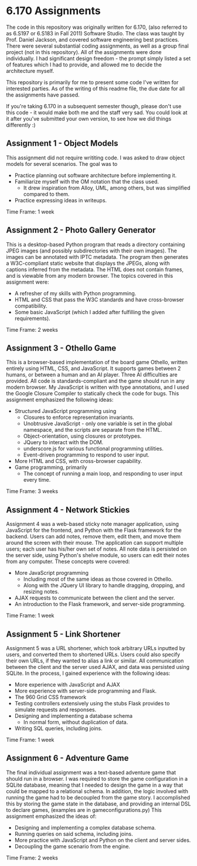 6.170 Assignments
=================

The code in this repository was originally written for 6.170,
(also referred to as 6.S197 or 6.S183 in Fall 2011) Software
Studio. The class was taught by Prof. Daniel Jackson, and
covered software engineering best practices. There were several
substantial coding assignments, as well as a group final project
(not in this repository). All of the assignments were done
individually. I had significant design freedom - the prompt
simply listed a set of features which I had to provide, and
allowed me to decide the architecture myself.

This repository is primarily for me to present some code I've
written for interested parties. As of the  writing of this
readme file, the due date for all the assignments have passed.

If you're taking 6.170 in a subsequent semester though, please
don't use this code - it would make both me and the staff very sad.
You could look at it after you've submitted your own
version, to see how we did things differently :)

Assignment 1 - Object Models
----------------------------
This assignment did not require writiting code. I was asked
to draw object models for several scenarios. The goal was to

*   Practice planning out software architecture before implementing
    it.
*   Familiarize myself with the OM notation that the class used.
    *   It drew inspiration from Alloy, UML, among others, but was
        simplified compared to them.
*   Practice expressing ideas in writeups.

Time Frame: 1 week

Assignment 2 - Photo Gallery Generator
--------------------------------------
This is a desktop-based Python program that reads a directory
containing JPEG images (and possibly subdirectories with their
own images). The images can be annotated with IPTC metadata.
The program then generates a W3C-compliant static website that displays
the  JPEGs, along with captions inferred from the metadata.
The HTML does not contain frames, and is viewable from any
modern browser.
The topics covered in this assignment were:

*   A refresher of my skills with Python programming.
*   HTML and CSS that pass the W3C standards and have
    cross-browser compatibility.
*   Some basic JavaScript (which I added after fulfilling the
    given requirements).

Time Frame: 2 weeks

Assignment 3 - Othello Game
---------------------------
This is a browser-based implementation of the board game Othello,
written entirely using HTML, CSS, and JavaScript. It supports
games between 2 humans, or between a human and an AI player.
Three AI difficulties are provided. All code is standards-compliant
and the game should run in any modern browser. My JavaScript
is written with type annotations, and I used the Google Closure
Compiler to statically check the code for bugs.
This assignment emphasized the following ideas:

*   Structured JavaScript programming using
    *   Closures to enforce representation invariants.
    *   Unobtrusive JavaScript - only one variable is set
        in the global namespace, and the scripts are separate
        from the HTML.
    *   Object-orientation, using closures or prototypes.
    *   JQuery to interact with the DOM.
    *   underscore.js for various functional programming utilities.
    *   Event-driven programming to respond to user input.
*   More HTML and CSS, with cross-browser capability.
*   Game programming, primarily
    *    The concept of running a main loop, and responding to user
         input every time.

Time Frame: 3 weeks

Assignment 4 - Network Stickies
-------------------------------
Assignment 4 was a web-based sticky note manager application,
using JavaScript for the frontend, and Python with the Flask
framework for the backend. Users can add notes, remove them,
edit them, and move them around the screen with their mouse.
The application can support multiple users; each user has his/her
own set of notes.  All note data is persisted on the server side,
using Python's shelve module, so users can edit their notes
from any computer.  These concepts were covered:

*   More JavaScript programming
    *   Including most of the same ideas as those covered in
        Othello.
    *   Along with the JQuery UI library to handle dragging,
        dropping, and resizing notes.
*   AJAX requests to communicate between the client and the server.
*   An introduction to the Flask framework, and server-side
    programming.

Time Frame: 1 week

Assignment 5 - Link Shortener
-----------------------------
Assignment 5 was a URL shortener, which took arbitrary URLs
inputted by users, and converted them to shortened URLs.
Users could also specify their own URLs, if they wanted to alias
a link or similar. All communication between the client and the
server used AJAX, and data was persisted using SQLite. In the
process, I gained experience with the following ideas:

*   More experience with JavaScript and AJAX
*   More experience with server-side programming and Flask.
*   The 960 Grid CSS framework 
*   Testing controllers extensively using the stubs Flask provides
    to simulate requests and responses.
*   Designing and implementing a database schema
    *   In normal form, without duplication of data.
*   Writing SQL queries, including joins.

Time Frame: 1 week

Assignment 6 - Adventure Game
-----------------------------
The final individual assignment was a text-based adventure
game that should run in a browser. I was required to store the
game configuration in a SQLite database, meaning that I needed
to design the game in a way that could be mapped to a relational
schema. In addition, the logic involved with running the game had
to be decoupled from the game story. I accomplished this by storing
the game state in the database, and providing an internal DSL to
declare games, (examples are in gameconfigurations.py)
This assignment emphasized the ideas of:

*   Designing and implementing a complex database schema.
*   Running queries on said schema, including joins.
*   More practice with JavaScript and Python on the client and
    server sides.
*   Decoupling the game scenario from the engine.

Time Frame: 2 weeks

